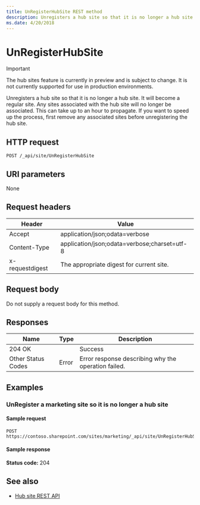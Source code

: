 ```yaml
---
title: UnRegisterHubSite REST method
description: Unregisters a hub site so that it is no longer a hub site.
ms.date: 4/20/2018
---
```


# UnRegisterHubSite

> [!IMPORTANT]
> The hub sites feature is currently in preview and is subject to change. It is not currently supported for use in production environments.

Unregisters a hub site so that it is no longer a hub site. It will become a regular site. Any sites associated with the hub site will no longer be associated. This can take up to an hour to propagate. If you want to speed up the process, first remove any associated sites before unregistering the hub site.

## HTTP request

```HTTP
POST /_api/site/UnRegisterHubSite
```

## URI parameters

None

## Request headers

| Header | Value |
|--------|-------|
|Accept|application/json;odata=verbose|
|Content-Type|application/json;odata=verbose;charset=utf-8|
|x-requestdigest|The appropriate digest for current site.|

## Request body

Do not supply a request body for this method.

## Responses

| Name   | Type  | Description|
|--------|-------|------------|
|204 OK| |Success|
|Other Status Codes|Error|Error response describing why the operation failed.|

## Examples

### UnRegister a marketing site so it is no longer a hub site

#### Sample request

```HTTP
POST
https://contoso.sharepoint.com/sites/marketing/_api/site/UnRegisterHubSite
```

#### Sample response

**Status code:** 204

## See also

- [Hub site REST API](hub-site-rest-api.md)